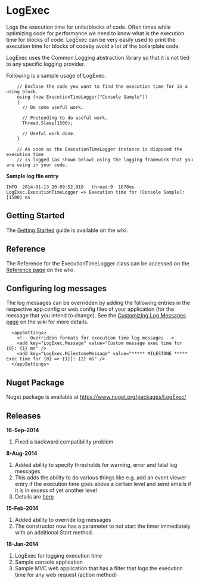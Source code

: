 LogExec
=======

Logs the execution time for units/blocks of code. Often times while optimizing code for performance we need to know what is the execution time for blocks of code. LogExec can be very easily used to print the execution time for blocks of codeby avoid a lot of the boilerplate code.

LogExec uses the Common.Logging abstraction library so that it is not tied to any specific logging provider.

Following is a sample usage of LogExec:
```
    // Enclose the code you want to find the execution time for in a using block.
    using (new ExecutionTimeLogger("Console Sample"))
    {
      // Do some useful work.
  
      // Pretending to do useful work.
      Thread.Sleep(1500);
  
      // Useful work done.
    }
    
    // As soon as the ExecutionTimeLogger instance is disposed the execution time 
    // is logged (as shown below) using the logging framework that you are using in your code.
```

**Sample log file entry**
```
INFO  2014-01-13 20:09:52,918   thread:9  1678ms LogExec.ExecutionTimeLogger => Execution time for [Console Sample]: [1500] ms
```

## Getting Started
The [Getting Started](https://github.com/chai-deshpande/LogExec/wiki/Getting-Started) guide is available on the wiki.

## Reference
The Reference for the ExecutionTimeLogger class can be accessed on the [Reference page](https://github.com/chai-deshpande/LogExec/wiki/Reference) on the wiki.

## Configuring log messages
The log messages can be overridden by adding the following entries in the respective app.config or web.config files of your application (for the message that you intend to change). See the [Customizing Log Messages page](https://github.com/chai-deshpande/LogExec/wiki/Customizing-Log-Messages) on the wiki for more details.

```
  <appSettings>
    <!-- Overridden formats for execution time log messages -->
    <add key="LogExec.Message" value="Custom message exec time for {0}: {1} ms" />
    <add key="LogExec.MilestoneMessage" value="***** MILESTONE ***** Exec time for {0} => {1}]: {2} ms" />
  </appSettings>
```

## Nuget Package
Nuget package is available at https://www.nuget.org/packages/LogExec/

## Releases
**16-Sep-2014**
  1. Fixed a backward compatibility problem
  
**8-Aug-2014**
  1. Added ability to specify thresholds for warning, error and fatal log messages 
  2. This adds the ability to do various things like e.g. add an event viewer entry if the execution time goes above a certain level and send emails if it is in excess of yet another level
  3. Details are [here](./Thresholds-for-warning,-error-and-fatal-messages)

**15-Feb-2014**
  1. Added ability to override log messages
  2. The constructor now has a parameter to not start the timer immediately with an additional Start method.

**18-Jan-2014**
  1. LogExec for logging execution time 
  2. Sample console application 
  3. Sample MVC web application that has a filter that logs the execution time for any web request (action method)
